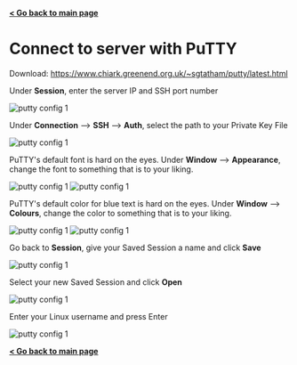 **[< Go back to main page](../../)**


# Connect to server with PuTTY
Download: https://www.chiark.greenend.org.uk/~sgtatham/putty/latest.html

Under **Session**, enter the server IP and SSH port number

![putty config 1](images/putty_config1.png)


Under **Connection** --> **SSH** --> **Auth**, select the path to your Private Key File

![putty config 1](images/putty_config2.png)


PuTTY's default font is hard on the eyes. Under **Window** --> **Appearance**, change the font to something that is to your liking.

![putty config 1](images/putty_config3.png)
![putty config 1](images/putty_config4.png)


PuTTY's default color for blue text is hard on the eyes. Under **Window** --> **Colours**, change the color to something that is to your liking.

![putty config 1](images/putty_config5.png)
![putty config 1](images/putty_config6.png)


Go back to **Session**, give your Saved Session a name and click **Save**

![putty config 1](images/putty_config7.png)


Select your new Saved Session and click **Open**

![putty config 1](images/putty_config8.png)


Enter your Linux username and press Enter

![putty config 1](images/putty_config9.png)


**[< Go back to main page](../../)**